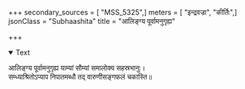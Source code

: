 +++
secondary_sources = [ "MSS_5325",]
meters = [ "इन्द्रवज्रा", "कीर्तिः",]
jsonClass = "Subhaashita"
title = "आलिङ्ग्य पूर्वामनुगृह्य"

+++

<details open><summary>Text</summary>

आलिङ्ग्य पूर्वामनुगृह्य याम्यां सौम्यां समालोक्य सहस्रभानुः।  
सम्ध्याश्रितोऽप्याप निपातमब्धौ तद् वारुणीसङ्गफलं चकास्ति॥
</details>
